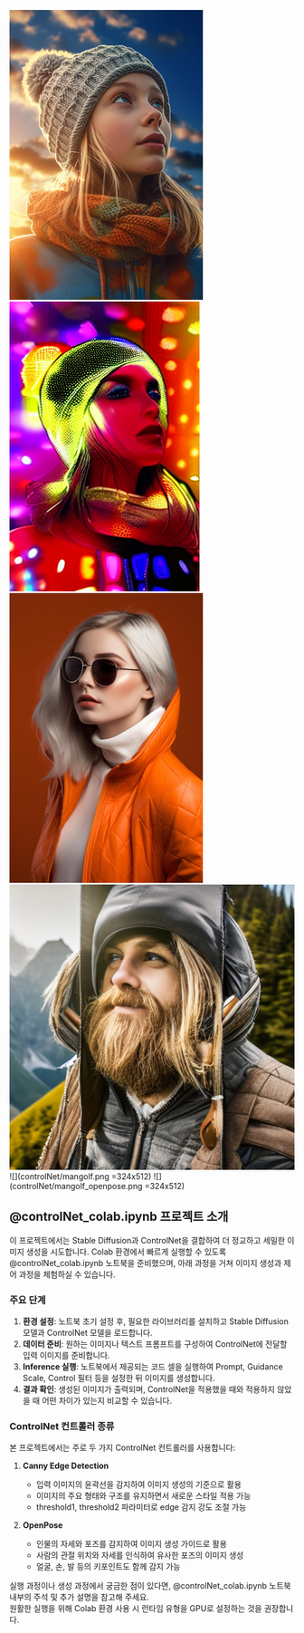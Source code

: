 ![](controlNet/rawfile.png) ![](controlNet/image.png) 
![](controlNet/ladyfashion.png) ![](controlNet/person_mt.png)
![](controlNet/mangolf.png =324x512) ![](controlNet/mangolf_openpose.png =324x512)


## @controlNet_colab.ipynb 프로젝트 소개

이 프로젝트에서는 Stable Diffusion과 ControlNet을 결합하여 더 정교하고 세밀한 이미지 생성을 시도합니다. Colab 환경에서 빠르게 실행할 수 있도록 @controlNet_colab.ipynb 노트북을 준비했으며, 아래 과정을 거쳐 이미지 생성과 제어 과정을 체험하실 수 있습니다.

### 주요 단계
1. **환경 설정**: 노트북 초기 설정 후, 필요한 라이브러리를 설치하고 Stable Diffusion 모델과 ControlNet 모델을 로드합니다.  
2. **데이터 준비**: 원하는 이미지나 텍스트 프롬프트를 구성하여 ControlNet에 전달할 입력 이미지를 준비합니다.  
3. **Inference 실행**: 노트북에서 제공되는 코드 셀을 실행하여 Prompt, Guidance Scale, Control 필터 등을 설정한 뒤 이미지를 생성합니다.  
4. **결과 확인**: 생성된 이미지가 출력되며, ControlNet을 적용했을 때와 적용하지 않았을 때 어떤 차이가 있는지 비교할 수 있습니다.

### ControlNet 컨트롤러 종류
본 프로젝트에서는 주로 두 가지 ControlNet 컨트롤러를 사용합니다:

1. **Canny Edge Detection**
   - 입력 이미지의 윤곽선을 감지하여 이미지 생성의 기준으로 활용
   - 이미지의 주요 형태와 구조를 유지하면서 새로운 스타일 적용 가능
   - threshold1, threshold2 파라미터로 edge 감지 강도 조절 가능

2. **OpenPose**
   - 인물의 자세와 포즈를 감지하여 이미지 생성 가이드로 활용
   - 사람의 관절 위치와 자세를 인식하여 유사한 포즈의 이미지 생성
   - 얼굴, 손, 발 등의 키포인트도 함께 감지 가능


실행 과정이나 생성 과정에서 궁금한 점이 있다면, @controlNet_colab.ipynb 노트북 내부의 주석 및 추가 설명을 참고해 주세요.  
원활한 실행을 위해 Colab 환경 사용 시 런타임 유형을 GPU로 설정하는 것을 권장합니다.
